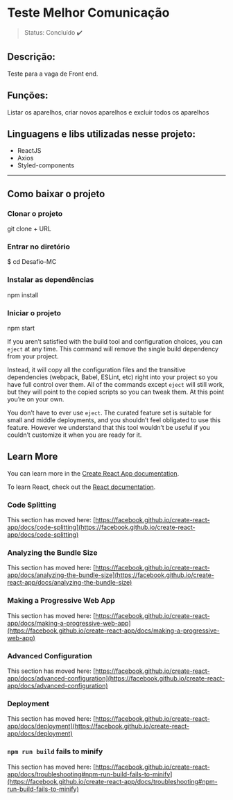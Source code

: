<h1>Teste Melhor Comunicação</h1>

>Status: Concluído ✔️

<h2>Descrição:</h2>
<p>Teste para a vaga de Front end.</p>

<h2>Funções:</h2>
<p>Listar os aparelhos, criar novos aparelhos e excluir todos os aparelhos</p>

<h2>Linguagens e libs utilizadas nesse projeto:</h2>
<ul>
  <li>ReactJS</li>
  <li>Axios</li>
  <li>Styled-components</li>
</ul>

<hr>

<h2>Como baixar o projeto</h2>

<h3>Clonar o projeto</h3>
<p>git clone + URL </p>

<h3>Entrar no diretório</h3>
<p>$ cd Desafio-MC</p>

### Instalar as dependências
 <p>npm install</p>

### Iniciar o projeto
<p>npm start</p>

If you aren’t satisfied with the build tool and configuration choices, you can `eject` at any time. This command will remove the single build dependency from your project.

Instead, it will copy all the configuration files and the transitive dependencies (webpack, Babel, ESLint, etc) right into your project so you have full control over them. All of the commands except `eject` will still work, but they will point to the copied scripts so you can tweak them. At this point you’re on your own.

You don’t have to ever use `eject`. The curated feature set is suitable for small and middle deployments, and you shouldn’t feel obligated to use this feature. However we understand that this tool wouldn’t be useful if you couldn’t customize it when you are ready for it.

## Learn More

You can learn more in the [Create React App documentation](https://facebook.github.io/create-react-app/docs/getting-started).

To learn React, check out the [React documentation](https://reactjs.org/).

### Code Splitting

This section has moved here: [https://facebook.github.io/create-react-app/docs/code-splitting](https://facebook.github.io/create-react-app/docs/code-splitting)

### Analyzing the Bundle Size

This section has moved here: [https://facebook.github.io/create-react-app/docs/analyzing-the-bundle-size](https://facebook.github.io/create-react-app/docs/analyzing-the-bundle-size)

### Making a Progressive Web App

This section has moved here: [https://facebook.github.io/create-react-app/docs/making-a-progressive-web-app](https://facebook.github.io/create-react-app/docs/making-a-progressive-web-app)

### Advanced Configuration

This section has moved here: [https://facebook.github.io/create-react-app/docs/advanced-configuration](https://facebook.github.io/create-react-app/docs/advanced-configuration)

### Deployment

This section has moved here: [https://facebook.github.io/create-react-app/docs/deployment](https://facebook.github.io/create-react-app/docs/deployment)

### `npm run build` fails to minify

This section has moved here: [https://facebook.github.io/create-react-app/docs/troubleshooting#npm-run-build-fails-to-minify](https://facebook.github.io/create-react-app/docs/troubleshooting#npm-run-build-fails-to-minify)
